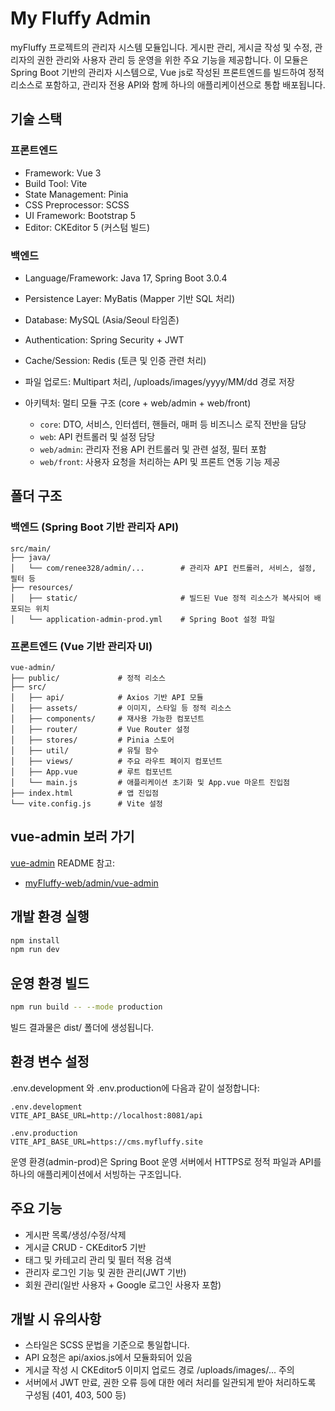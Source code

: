 # My Fluffy Admin

myFluffy 프로젝트의 관리자 시스템 모듈입니다. 게시판 관리, 게시글 작성 및 수정, 관리자의 권한 관리와 사용자 관리 등 운영을 위한 주요 기능을 제공합니다. 
이 모듈은 Spring Boot 기반의 관리자 시스템으로, Vue js로 작성된 프론트엔드를 빌드하여 정적 리소스로 포함하고, 관리자 전용 API와 함께 하나의 애플리케이션으로 통합 배포됩니다.

## 기술 스택

### 프론트엔드

* Framework: Vue 3
* Build Tool: Vite
* State Management: Pinia
* CSS Preprocessor: SCSS
* UI Framework: Bootstrap 5
* Editor: CKEditor 5 (커스텀 빌드)

### 백엔드

* Language/Framework: Java 17, Spring Boot 3.0.4
* Persistence Layer: MyBatis (Mapper 기반 SQL 처리)
* Database: MySQL (Asia/Seoul 타임존)
* Authentication: Spring Security + JWT
* Cache/Session: Redis (토큰 및 인증 관련 처리)
* 파일 업로드: Multipart 처리, /uploads/images/yyyy/MM/dd 경로 저장
* 아키텍처: 멀티 모듈 구조 (core + web/admin + web/front)

    * `core`: DTO, 서비스, 인터셉터, 핸들러, 매퍼 등 비즈니스 로직 전반을 담당
    * `web`: API 컨트롤러 및 설정 담당
    * `web/admin`: 관리자 전용 API 컨트롤러 및 관련 설정, 필터 포함
    * `web/front`: 사용자 요청을 처리하는 API 및 프론트 연동 기능 제공

## 폴더 구조

### 백엔드 (Spring Boot 기반 관리자 API)
```
src/main/
├── java/
│   └── com/renee328/admin/...        # 관리자 API 컨트롤러, 서비스, 설정, 필터 등
├── resources/
│   ├── static/                       # 빌드된 Vue 정적 리소스가 복사되어 배포되는 위치
│   └── application-admin-prod.yml    # Spring Boot 설정 파일
```

### 프론트엔드 (Vue 기반 관리자 UI)
```
vue-admin/
├── public/             # 정적 리소스
├── src/
│   ├── api/            # Axios 기반 API 모듈
│   ├── assets/         # 이미지, 스타일 등 정적 리소스
│   ├── components/     # 재사용 가능한 컴포넌트
│   ├── router/         # Vue Router 설정
│   ├── stores/         # Pinia 스토어
│   ├── util/           # 유틸 함수
│   ├── views/          # 주요 라우트 페이지 컴포넌트
│   ├── App.vue         # 루트 컴포넌트
│   └── main.js         # 애플리케이션 초기화 및 App.vue 마운트 진입점
├── index.html          # 앱 진입점
└── vite.config.js      # Vite 설정
```

## vue-admin 보러 가기

[vue-admin](./vue-admin) README 참고:

- [myFluffy-web/admin/vue-admin](./vue-admin/README.md)


## 개발 환경 실행

```bash
npm install
npm run dev
```

## 운영 환경 빌드

```bash
npm run build -- --mode production
```

빌드 결과물은 dist/ 폴더에 생성됩니다.

## 환경 변수 설정

.env.development 와 .env.production에 다음과 같이 설정합니다:

```
.env.development
VITE_API_BASE_URL=http://localhost:8081/api

.env.production
VITE_API_BASE_URL=https://cms.myfluffy.site
```

운영 환경(admin-prod)은 Spring Boot 운영 서버에서 HTTPS로 정적 파일과 API를 하나의 애플리케이션에서 서빙하는 구조입니다.

## 주요 기능

* 게시판 목록/생성/수정/삭제
* 게시글 CRUD - CKEditor5 기반
* 태그 및 카테고리 관리 및 필터 적용 검색
* 관리자 로그인 기능 및 권한 관리(JWT 기반)
* 회원 관리(일반 사용자 + Google 로그인 사용자 포함)

## 개발 시 유의사항

* 스타일은 SCSS 문법을 기준으로 통일합니다.
* API 요청은 api/axios.js에서 모듈화되어 있음
* 게시글 작성 시 CKEditor5 이미지 업로드 경로 /uploads/images/... 주의
* 서버에서 JWT 만료, 권한 오류 등에 대한 에러 처리를 일관되게 받아 처리하도록 구성됨 (401, 403, 500 등)

